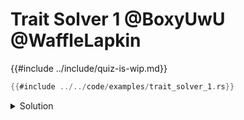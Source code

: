 # Trait Solver 1 @BoxyUwU @WaffleLapkin

{{#include ../include/quiz-is-wip.md}}

```rust
{{#include ../../code/examples/trait_solver_1.rs}}
```

<details>
<summary>Solution</summary>

```
{{#include ../../code/examples/stderr/trait_solver_1.stderr}}
```

</details>

